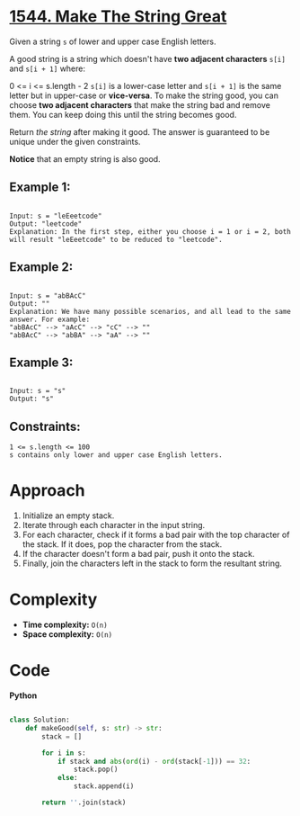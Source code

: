 # [1544. Make The String Great](https://leetcode.com/problems/make-the-string-great/description/?envType=daily-question&envId=2024-04-05)

Given a string `s` of lower and upper case English letters.

A good string is a string which doesn't have **two adjacent characters** `s[i]` and `s[i + 1]` where:

0 <= i <= s.length - 2
`s[i]` is a lower-case letter and `s[i + 1]` is the same letter but in upper-case or **vice-versa**.
To make the string good, you can choose **two adjacent characters** that make the string bad and remove them. You can keep doing this until the string becomes good.

Return _the string_ after making it good. The answer is guaranteed to be unique under the given constraints.

**Notice** that an empty string is also good.

## Example 1:

```

Input: s = "leEeetcode"
Output: "leetcode"
Explanation: In the first step, either you choose i = 1 or i = 2, both will result "leEeetcode" to be reduced to "leetcode".

```

## Example 2:

```

Input: s = "abBAcC"
Output: ""
Explanation: We have many possible scenarios, and all lead to the same answer. For example:
"abBAcC" --> "aAcC" --> "cC" --> ""
"abBAcC" --> "abBA" --> "aA" --> ""

```

## Example 3:

```

Input: s = "s"
Output: "s"

```

## Constraints:

```
1 <= s.length <= 100
s contains only lower and upper case English letters.
```

# Approach

1. Initialize an empty stack.
2. Iterate through each character in the input string.
3. For each character, check if it forms a bad pair with the top character of the stack. If it does, pop the character from the stack.
4. If the character doesn't form a bad pair, push it onto the stack.
5. Finally, join the characters left in the stack to form the resultant string.

# Complexity

- **Time complexity:**
  `O(n)`
- **Space complexity:**
  `O(n)`

# Code

**Python**

```python

class Solution:
    def makeGood(self, s: str) -> str:
        stack = []

        for i in s:
            if stack and abs(ord(i) - ord(stack[-1])) == 32:
                stack.pop()
            else:
                stack.append(i)

        return ''.join(stack)

```
